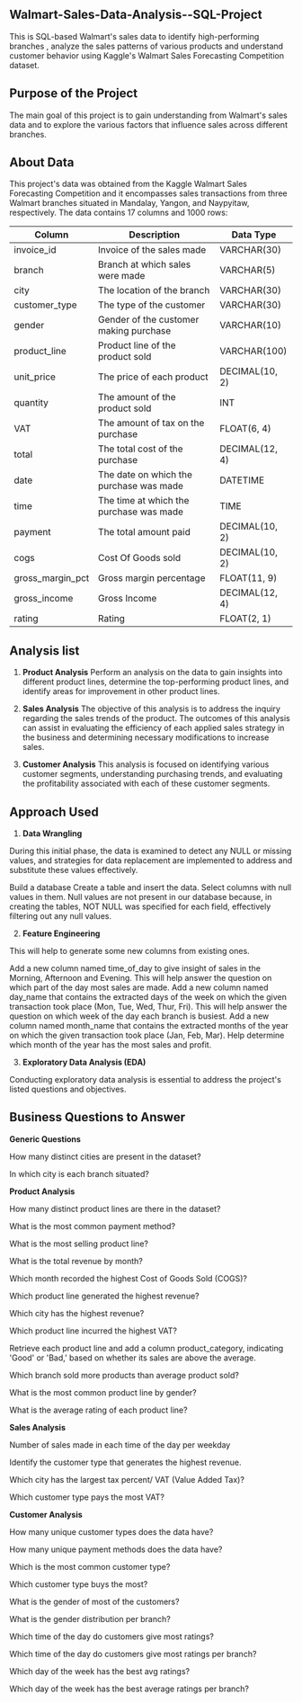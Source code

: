 ## Walmart-Sales-Data-Analysis--SQL-Project
This is SQL-based Walmart's sales data to identify high-performing branches , analyze the sales patterns of various products and understand customer behavior using Kaggle's Walmart Sales Forecasting Competition dataset.

## Purpose of the Project
The main goal of this project is to gain understanding from Walmart's sales data and to explore the various factors that influence sales across different branches.

## About Data
This project's data was obtained from the Kaggle Walmart Sales Forecasting Competition and it encompasses sales transactions from three Walmart branches situated in Mandalay, Yangon, and Naypyitaw, respectively. The data contains 17 columns and 1000 rows:

| Column | Description | Data Type |
|--------|-------------|-----------|
|invoice_id |Invoice of the sales made|VARCHAR(30)|
|branch |Branch at which sales were made |VARCHAR(5)|
|city|The location of the branch| VARCHAR(30)|
|customer_type|The type of the customer|VARCHAR(30)|
|gender|Gender of the customer making purchase|VARCHAR(10)|
|product_line|Product line of the product sold |VARCHAR(100)|
|unit_price	|The price of each product|DECIMAL(10, 2)|
|quantity |	The amount of the product sold |INT |
|VAT |The amount of tax on the purchase	|FLOAT(6, 4)|
|total | The total cost of the purchase |DECIMAL(12, 4)|
|date	|The date on which the purchase was made |DATETIME|
|time	|The time at which the purchase was made |	TIME |
|payment | The total amount paid | DECIMAL(10, 2)|
|cogs |	Cost Of Goods sold |	DECIMAL(10, 2)|
|gross_margin_pct |	Gross margin percentage |	FLOAT(11, 9)|
|gross_income	|Gross Income |	DECIMAL(12, 4)|
|rating	|Rating |	FLOAT(2, 1)|


## Analysis list

1. **Product Analysis**
Perform an analysis on the data to gain insights into different product lines, determine the top-performing product lines, and identify areas for improvement in other product lines.

2. **Sales Analysis**
The objective of this analysis is to address the inquiry regarding the sales trends of the product. The outcomes of this analysis can assist in evaluating the efficiency of each applied sales strategy in the business and determining necessary modifications to increase sales.

3. **Customer Analysis**
This analysis is focused on identifying various customer segments, understanding purchasing trends, and evaluating the profitability associated with each of these customer segments.

## Approach Used

1. **Data Wrangling**

During this initial phase, the data is examined to detect any NULL or missing values, and strategies for data replacement are implemented to address and substitute these values effectively.

Build a database
Create a table and insert the data.
Select columns with null values in them. Null values are not present in our database because, in creating the tables, NOT NULL was specified for each field, effectively filtering out any null values.

2. **Feature Engineering**

This will help to generate some new columns from existing ones.

Add a new column named time_of_day to give insight of sales in the Morning, Afternoon and Evening. This will help answer the question on which part of the day most sales are made.
Add a new column named day_name that contains the extracted days of the week on which the given transaction took place (Mon, Tue, Wed, Thur, Fri). This will help answer the question on which week of the day each branch is busiest.
Add a new column named month_name that contains the extracted months of the year on which the given transaction took place (Jan, Feb, Mar). Help determine which month of the year has the most sales and profit.


3. **Exploratory Data Analysis (EDA)**

Conducting exploratory data analysis is essential to address the project's listed questions and objectives.

## Business Questions to Answer

**Generic Questions**

How many distinct cities are present in the dataset?

In which city is each branch situated?

**Product Analysis**

How many distinct product lines are there in the dataset?

What is the most common payment method?

What is the most selling product line?

What is the total revenue by month?

Which month recorded the highest Cost of Goods Sold (COGS)?

Which product line generated the highest revenue?

Which city has the highest revenue?

Which product line incurred the highest VAT?

Retrieve each product line and add a column product_category, indicating 'Good' or 'Bad,' based on whether its sales are above the average.

Which branch sold more products than average product sold?

What is the most common product line by gender?

What is the average rating of each product line?


**Sales Analysis**

Number of sales made in each time of the day per weekday

Identify the customer type that generates the highest revenue.

Which city has the largest tax percent/ VAT (Value Added Tax)?

Which customer type pays the most VAT?



**Customer Analysis**

How many unique customer types does the data have?

How many unique payment methods does the data have?

Which is the most common customer type?

Which customer type buys the most?

What is the gender of most of the customers?

What is the gender distribution per branch?

Which time of the day do customers give most ratings?

Which time of the day do customers give most ratings per branch?

Which day of the week has the best avg ratings?

Which day of the week has the best average ratings per branch?


